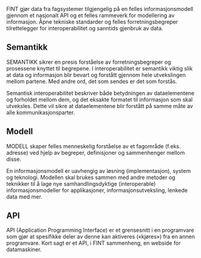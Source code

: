 <div class="cover-main-text">
FINT gjør data fra fagsystemer tilgjengelig på en felles informasjonsmodell gjennom et nasjonalt API og et felles rammeverk for modellering av informasjon. Åpne tekniske standarder og felles forretningsbegreper tilrettelegger for interoperabilitet og sanntids gjenbruk av data.
</div>

## Semantikk
SEMANTIKK sikrer en presis forståelse av forretningsbegreper og prosessene knyttet til begrepene. I interoperabilitet er semantikk viktig slik at data og informasjon blir bevart og forstått gjennom hele utvekslingen mellom partene. Med andre ord, det som sendes er det som forstås.

Semantisk interoperabilitet beskriver både betydningen av dataelementene og forholdet mellom dem, og det eksakte formatet til informasjon som skal utveksles. Dette vil sikre at dataelementene blir forstått på samme måte av alle kommunikasjonsparter.

## Modell
MODELL skaper felles menneskelig forståelse av et fagområde (f.eks. adresse) ved hjelp av begreper, definisjoner og sammenhenger mellom disse.

En informasjonsmodell er uavhengig av løsning (implementasjon), system og teknologi. Modellen skal brukes sammen med andre metoder og teknikker til å lage nye samhandlingsdyktige (interoperable) informasjonsmodeller for applikasjoner, informasjonsutveksling, lenkede data med mer.

## API
API (Application Programming Interface) er et grensesnitt i en programvare som gjør at spesifikke deler av denne kan aktiveres («kjøres») fra en annen programvare. Kort sagt er et API, i FINT sammenheng, en webside for datamaskiner.
